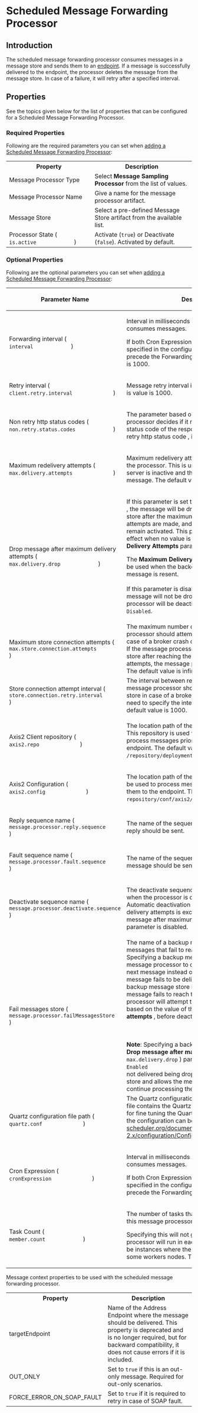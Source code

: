 # Scheduled Message Forwarding Processor 
## Introduction
The scheduled message forwarding processor consumes messages in a message store and sends them to an <a href="{{base_path}}/reference/synapse-properties/endpoint-properties">endpoint</a>. If a message is successfully delivered to the endpoint, the processor deletes the message from the message store. In case of a failure, it will retry after a specified interval.

## Properties

See the topics given below for the list of properties that can be configured for a Scheduled Message Forwarding Processor.

### Required Properties

Following are the required parameters you can set when [adding a Scheduled Message Forwarding Processor]({{base_path}}/develop/creating-artifacts/creating-a-message-processor/):

<table>
   <tr>
      <th>Property</th>
      <th>Description</th>
   </tr>
   <tr>
      <td>Message Processor Type</td>
      <td>
         Select <b>Message Sampling Processor</b> from the list of values.
      </td>
   </tr>
   <tr>
      <td>Message Processor Name</td>
      <td>
         Give a name for the message processor artifact.
      </td>
   </tr>
   <tr>
      <td>Message Store</td>
      <td>
         Select a pre-defined Message Store artifact from the available list.
      </td>
   </tr>
   <tr>
         <td>Processor State ( <code>             is.active            </code> )</td>
         <td>Activate (<code>true</code>) or Deactivate (<code>false</code>).
            Activated by default.
         </td>
     </tr>
</table>

### Optional Properties

Following are the optional parameters you can set when [adding a Scheduled Message Forwarding Processor]({{base_path}}/develop/creating-artifacts/creating-a-message-processor/):

<table>
   <thead>
      <tr>
         <th>
            <p>Parameter Name</p>
         </th>
         <th>
            <p>Description</p>
         </th>
      </tr>
   </thead>
   <tbody>
      <tr>
         <td>Forwarding interval ( <code>             interval            </code> )</td>
         <td>
            <p>Interval in milliseconds in which processor consumes messages.</p>
            <p>If both Cron Expression and Forwarding Interval are specified in the configuration, Cron Expression will precede the Forwarding Interval. The default value is 1000.</p>
         </td>
      </tr>
      <tr>
         <td>
            <p>Retry interval ( <code>              client.retry.interval             </code> )</p>
         </td>
         <td>
            <p>Message retry interval in milliseconds. The default is value is 1000.</p>
         </td>
      </tr>
      <tr>
         <td>Non retry http status codes ( <code>             non.retry.status.codes            </code> )</td>
         <td>
            <p>The parameter based on which the message processor decides if it needs to retry. If the HTTP status code of the response is specified as a n on retry http status code , it will not retry.</p>
         </td>
      </tr>
      <tr>
         <td>
            <p>Maximum redelivery attempts ( <code>              max.delivery.attempts             </code> )</p>
         </td>
         <td>
            <p>Maximum redelivery attempts before deactivating the processor. This is used when the backend server is inactive and the tries to resend the message. The default value is <code>4</code>.</p>
         </td>
      </tr>
      <tr>
         <td>Drop message after maximum delivery attempts ( <code>             max.delivery.drop            </code> )</td>
         <td>
            <p>If this parameter is set to <code>              Enabled             </code> , the message will be dropped from the message store after the maximum number of delivery attempts are made, and the message processor will remain activated. This parameter would have no effect when no value is specified for the <strong>Maximum Delivery Attempts</strong> parameter.</p>
            <p>The <strong>Maximum Delivery Attempts</strong> parameter can be used when the backend is inactive and the message is resent.<br />
               <br />
               If this parameter is disabled, the undeliverable message will not be dropped and the message processor will be deactivated. The default value is <code>Disabled</code>.
            </p>
         </td>
      </tr>
      <tr>
         <td>Maximum store connection attempts ( <code>             max.store.connection.attempts            </code> )</td>
         <td>The maximum number of times that the message processor should attempt to connect to a store in case of a broker crash or disconnect.<br />
            If the message processor is unable to connect to a store after reaching the maximum number of attempts, the message processor will deactivate. The default value is infinite, and is specified as -1.
         </td>
      </tr>
      <tr>
         <td>Store connection attempt interval ( <code>             store.connection.retry.interval            </code> )</td>
         <td>The interval between retry attempts with which the message processor should attempt to connect to a store in case of a broker crash or disconnect. You need to specify the interval in milliseconds. The default value is 1000.</td>
      </tr>
      <tr>
         <td>
            <p>Axis2 Client repository ( <code>              axis2.repo             </code> )</p>
         </td>
         <td>
            <p>The location path of the Axis2 Client repository. This repository is used when it is needed to process messages prior to sending them to the endpoint. The default value is <code>/repository/deployment/client</code>.</p>
         </td>
      </tr>
      <tr>
         <td>
            <p>Axis2 Configuration ( <code>              axis2.config             </code> )</p>
         </td>
         <td>
            <p>The location path of the Axis2 Configuration file to be used to process messages prior to sending them to the endpoint. The default value is <code>repository/conf/axis2/axis2_blocking_client.xml</code>.</p>
         </td>
      </tr>
      <tr>
         <td>
            <p>Reply sequence name ( <code>              message.processor.reply.sequence             </code> )</p>
         </td>
         <td>
            <p>The name of the sequence where the message reply should be sent.</p>
         </td>
      </tr>
      <tr>
         <td>
            <p>Fault sequence name ( <code>              message.processor.fault.sequence             </code> )</p>
         </td>
         <td>
            <p>The name of the sequence where the fault message should be sent to in case of a SOAP fault.</p>
         </td>
      </tr>
      <tr>
         <td>
            <p>Deactivate sequence name ( <code>              message.processor.deactivate.sequence             </code> )</p>
         </td>
         <td>
            <p>The deactivate sequence that will be executed when the processor is deactivated automatically. Automatic deactivation occurs when the maximum delivery attempts is exceeded and the Drop message after maximum delivery attempts parameter is disabled.</p>
         </td>
      </tr>
      <tr>
         <td>
            <p>Fail messages store ( <code>              message.processor.failMessagesStore             </code> )</p>
         </td>
         <td>
            The name of a backup message store to forward messages that fail to reach the backend. Specifying a backup message store allows the message processor to continue processing the next message instead of deactivating in case a message fails to be delivered to the backend. If a backup message store is not specified and a message fails to reach the backend, the message processor will attempt to redeliver the message based on the value of the <strong>Maximum redelivery attempts</strong> , before deactivating.</p></br></br>
            <b>Note</b>: Specifying a backup message store while the <strong>Drop message after maximum delivery attempts</strong> ( <code>               max.delivery.drop</code> ) parameter is <code>               Enabled              </code> results in messages that are not delivered being dropped from the message store and allows the message processor to continue processing the next message.
         </td>
      </tr>
      <tr>
         <td>
            <p>Quartz configuration file path ( <code>              quartz.conf             </code> )</p>
         </td>
         <td>
            The Quartz configuration file path. This properties file contains the Quartz configuration parameters for fine tuning the Quartz engine. More details of the configuration can be found at <a href="https://www.quartz-scheduler.org/documentation/quartz-2.1.7/configuration/ConfigMain.html">http://quartz-scheduler.org/documentation/quartz-2.x/configuration/ConfigMain</a>.
            </p>
         </td>
      </tr>
      <tr>
         <td>
            <p>Cron Expression ( <code>              cronExpression             </code> )</p>
         </td>
         <td>
            <p>Interval in milliseconds in which processor consumes messages.</p>
            <p>If both Cron Expression and Forwarding Interval are specified in the configuration, Cron Expression will precede the Forwarding Interval.</p>
         </td>
      </tr>
      <tr>
         <td>
            Task Count ( <code>             member.count            </code> )
         </td>
         <td>
            <p>The number of tasks that need to be created for this message processor.</p>
            <p>Specifying this will not guarantee that the processor will run in each worker node. There can be instances where the processor will not run in some workers nodes. The default value is 1.</p>
         </td>
      </tr>
   </tbody>
</table>

Message context properties to be used with the scheduled message forwarding processor.

<table>
	<tr>
		<th>Property</th>
		<th>Description</th>
	</tr>
	<tr>
		<td>targetEndpoint</td>
		<td>
			Name of the Address Endpoint where the message should be delivered. This property is deprecated and is no longer required, but for backward compatibility, it does not cause errors if it is included.
		</td>
	</tr>
	<tr>
		<td>OUT_ONLY</td>
		<td>
			Set to <code>true</code> if this is an out-only message. Required for out-only scenarios.
		</td>
	</tr>
	<tr>
		<td>FORCE_ERROR_ON_SOAP_FAULT</td>
		<td>
			Set to <code>true</code> if it is required to retry in case of SOAP fault.
		</td>
	</tr>
</table>
